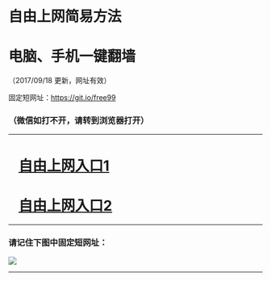 ﻿# 自由上网简易方法

# 电脑、手机一键翻墙

（2017/09/18 更新，网址有效）

固定短网址：https://git.io/free99

### （微信如打不开，请转到浏览器打开）


***





# &nbsp;&nbsp; <a href="http://ft24785922.fwq-tz1005.info/fwqtz01.html?t=091800122025 " target="_blank">自由上网入口1</a>
# &nbsp;&nbsp; <a href="http://ft1066117023.fwq-tz1006.info/fwqtz02.html?t=091800121425 " target="_blank">自由上网入口2</a>
***

### 请记住下图中固定短网址：

<img src="https://s3-us-west-2.amazonaws.com/fwq-1001/yjfq-20170905okok.png" /> 


***

